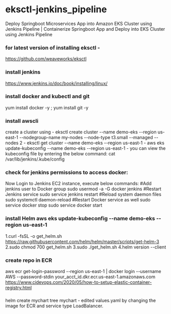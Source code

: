 # eksctl-jenkins_pipeline
Deploy Springboot Microservices App into Amazon EKS Cluster using Jenkins Pipeline | Containerize Springboot App and Deploy into EKS Cluster using Jenkins Pipeline

### for latest version of installing eksctl - 
https://github.com/weaveworks/eksctl
### install jenkins
https://www.jenkins.io/doc/book/installing/linux/

### install docker and kubectl and git 
yum install docker -y ; yum install git -y
### install awscli
create a cluster using - eksctl create cluster --name demo-eks --region us-east-1 --nodegroup-name my-nodes --node-type t3.small --managed --nodes 2 
                        - eksctl get cluster --name demo-eks --region us-east-1
                        - aws eks update-kubeconfig --name demo-eks --region us-east-1
                        - you can view the kubeconfig file by entering the below command: cat  /var/lib/jenkins/.kube/config
### check for jenkins permissions to access docker: 
Now Login to Jenkins EC2 instance, execute below commands:
#Add jenkins user to Docker group
sudo usermod -a -G docker jenkins
#Restart Jenkins service
sudo service jenkins restart
#Reload system daemon files
sudo systemctl daemon-reload
#Restart Docker service as well
sudo service docker stop
sudo service docker start

### install Helm aws eks update-kubeconfig --name demo-eks --region us-east-1

1.curl -fsSL -o get_helm.sh https://raw.githubusercontent.com/helm/helm/master/scripts/get-helm-3
2.sudo chmod 700 get_helm.sh
3.sudo ./get_helm.sh
4.helm version --client

### create repo in ECR
aws ecr get-login-password --region us-east-1 | docker login --username AWS --password-stdin your_acct_id.dkr.ecr.us-east-1.amazonaws.com
https://www.cidevops.com/2020/05/how-to-setup-elastic-container-registry.html
### 
helm create mychart
tree mychart - edited values.yaml by changing the image for ECR and service type LoadBalancer.

